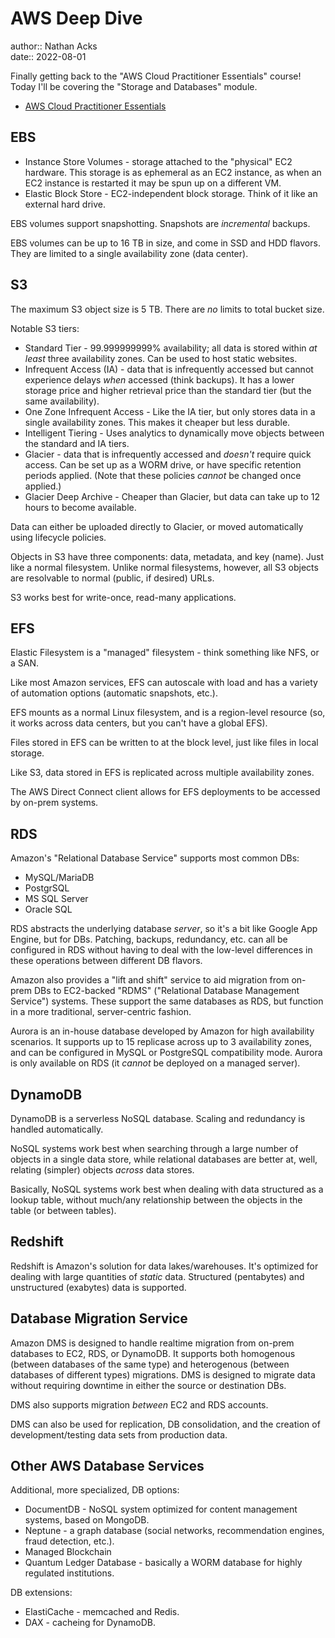 # AWS Deep Dive

author:: Nathan Acks  
date:: 2022-08-01

Finally getting back to the "AWS Cloud Practitioner Essentials" course! Today I'll be covering the "Storage and Databases" module.

* [AWS Cloud Practitioner Essentials](https://www.aws.training/learningobject/curriculum?id=27076)

## EBS

* Instance Store Volumes - storage attached to the "physical" EC2 hardware. This storage is as ephemeral as an EC2 instance, as when an EC2 instance is restarted it may be spun up on a different VM.
* Elastic Block Store - EC2-independent block storage. Think of it like an external hard drive.

EBS volumes support snapshotting. Snapshots are *incremental* backups.

EBS volumes can be up to 16 TB in size, and come in SSD and HDD flavors. They are limited to a single availability zone (data center).

## S3

The maximum S3 object size is 5 TB. There are *no* limits to total bucket size.

Notable S3 tiers:

* Standard Tier - 99.999999999% availability; all data is stored within *at least* three availability zones. Can be used to host static websites.
* Infrequent Access (IA) - data that is infrequently accessed but cannot experience delays *when* accessed (think backups). It has a lower storage price and higher retrieval price than the standard tier (but the same availability).
* One Zone Infrequent Access - Like the IA tier, but only stores data in a single availability zones. This makes it cheaper but less durable.
* Intelligent Tiering - Uses analytics to dynamically move objects between the standard and IA tiers.
* Glacier - data that is infrequently accessed and *doesn't* require quick access. Can be set up as a WORM drive, or have specific retention periods applied. (Note that these policies *cannot* be changed once applied.)
* Glacier Deep Archive - Cheaper than Glacier, but data can take up to 12 hours to become available.

Data can either be uploaded directly to Glacier, or moved automatically using lifecycle policies.

Objects in S3 have three components: data, metadata, and key (name). Just like a normal filesystem. Unlike normal filesystems, however, all S3 objects are resolvable to normal (public, if desired) URLs.

S3 works best for write-once, read-many applications.

## EFS

Elastic Filesystem is a "managed" filesystem - think something like NFS, or a SAN.

Like most Amazon services, EFS can autoscale with load and has a variety of automation options (automatic snapshots, etc.).

EFS mounts as a normal Linux filesystem, and is a region-level resource (so, it works across data centers, but you can't have a global EFS).

Files stored in EFS can be written to at the block level, just like files in local storage.

Like S3, data stored in EFS is replicated across multiple availability zones.

The AWS Direct Connect client allows for EFS deployments to be accessed by on-prem systems.

## RDS

Amazon's "Relational Database Service" supports most common DBs:

* MySQL/MariaDB
* PostgrSQL
* MS SQL Server
* Oracle SQL

RDS abstracts the underlying database *server*, so it's a bit like Google App Engine, but for DBs. Patching, backups, redundancy, etc. can all be configured in RDS without having to deal with the low-level differences in these operations between different DB flavors.

Amazon also provides a "lift and shift" service to aid migration from on-prem DBs to EC2-backed "RDMS" ("Relational Database Management Service") systems. These support the same databases as RDS, but function in a more traditional, server-centric fashion.

Aurora is an in-house database developed by Amazon for high availability scenarios. It supports up to 15 replicase across up to 3 availability zones, and can be configured in MySQL or PostgreSQL compatibility mode. Aurora is only available on RDS (it *cannot* be deployed on a managed server).

## DynamoDB

DynamoDB is a serverless NoSQL database. Scaling and redundancy is handled automatically.

NoSQL systems work best when searching through a large number of objects in a single data store, while relational databases are better at, well, relating (simpler) objects *across* data stores.

Basically, NoSQL systems work best when dealing with data structured as a lookup table, without much/any relationship between the objects in the table (or between tables).

## Redshift

Redshift is Amazon's solution for data lakes/warehouses. It's optimized for dealing with large quantities of *static* data. Structured (pentabytes) and unstructured (exabytes) data is supported.

## Database Migration Service

Amazon DMS is designed to handle realtime migration from on-prem databases to EC2, RDS, or DynamoDB. It supports both homogenous (between databases of the same type) and heterogenous (between databases of different types) migrations. DMS is designed to migrate data without requiring downtime in either the source or destination DBs.

DMS also supports migration *between* EC2 and RDS accounts.

DMS can also be used for replication, DB consolidation, and the creation of development/testing data sets from production data.

## Other AWS Database Services

Additional, more specialized, DB options:

* DocumentDB - NoSQL system optimized for content management systems, based on MongoDB.
* Neptune - a graph database (social networks, recommendation engines, fraud detection, etc.).
* Managed Blockchain
* Quantum Ledger Database - basically a WORM database for highly regulated institutions.

DB extensions:

* ElastiCache - memcached and Redis.
* DAX - cacheing for DynamoDB.

